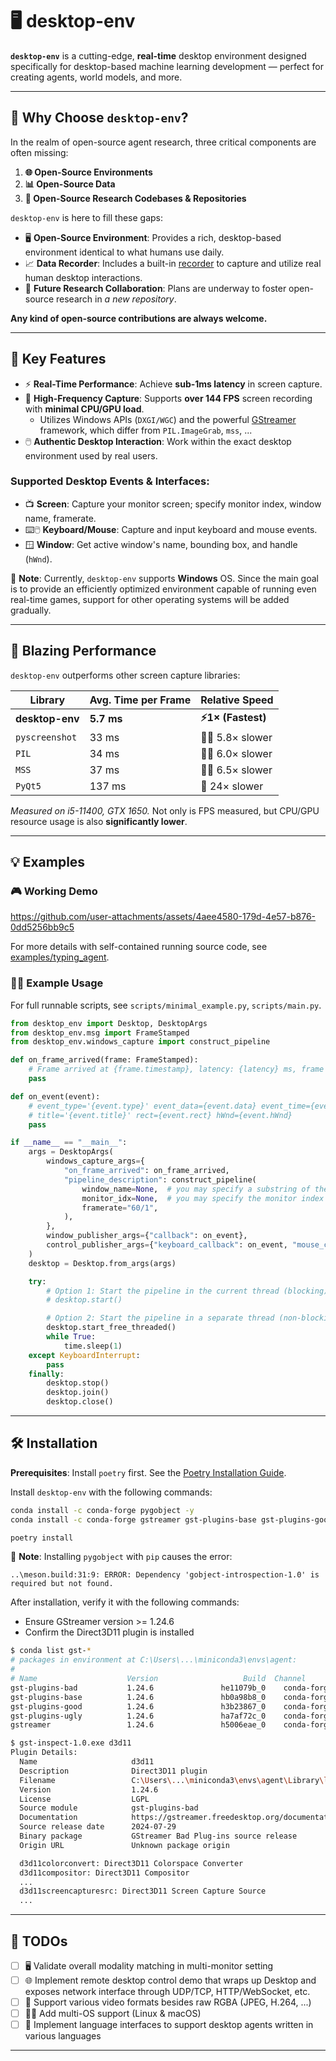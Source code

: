 # 🖥️ desktop-env

**`desktop-env`** is a cutting-edge, **real-time** desktop environment designed specifically for desktop-based machine learning development — perfect for creating agents, world models, and more.

---

## 🎯 Why Choose `desktop-env`?

In the realm of open-source agent research, three critical components are often missing:

1. **🌐 Open-Source Environments**
2. **📊 Open-Source Data**
3. **🔎 Open-Source Research Codebases & Repositories**

`desktop-env` is here to fill these gaps:

- 🖥️ **Open-Source Environment**: Provides a rich, desktop-based environment identical to what humans use daily.
- 📈 **Data Recorder**: Includes a built-in [recorder](examples/recorder/) to capture and utilize real human desktop interactions.
- 🤝 **Future Research Collaboration**: Plans are underway to foster open-source research in *a new repository*.


**Any kind of open-source contributions are always welcome.**

---

## 🔑 Key Features

- ⚡ **Real-Time Performance**: Achieve **sub-1ms latency** in screen capture.
- 🎥 **High-Frequency Capture**: Supports **over 144 FPS** screen recording with **minimal CPU/GPU load**.
  - Utilizes Windows APIs (`DXGI/WGC`) and the powerful [GStreamer](https://gstreamer.freedesktop.org/) framework, which differ from `PIL.ImageGrab`, `mss`, ...
- 🖱️ **Authentic Desktop Interaction**: Work within the exact desktop environment used by real users.

### Supported Desktop Events & Interfaces:

- 📺 **Screen**: Capture your monitor screen; specify monitor index, window name, framerate.
- ⌨️🖱️ **Keyboard/Mouse**: Capture and input keyboard and mouse events.
- 🪟 **Window**: Get active window's name, bounding box, and handle (`hWnd`).

🚨 **Note**: Currently, `desktop-env` supports **Windows** OS. Since the main goal is to provide an efficiently optimized environment capable of running even real-time games, support for other operating systems will be added gradually.

---

## 🚀 Blazing Performance

`desktop-env` outperforms other screen capture libraries:

| Library         | Avg. Time per Frame | Relative Speed     |
|-----------------|---------------------|--------------------|
| **desktop-env** | **5.7 ms**          | **⚡1× (Fastest)**|
| `pyscreenshot`  | 33 ms               | 🚶‍♂️ 5.8× slower    |
| `PIL`           | 34 ms               | 🚶‍♂️ 6.0× slower    |
| `MSS`           | 37 ms               | 🚶‍♂️ 6.5× slower    |
| `PyQt5`         | 137 ms              | 🐢 24× slower      |

*Measured on i5-11400, GTX 1650.* Not only is FPS measured, but CPU/GPU resource usage is also **significantly lower**.

---

## 💡 Examples

### 🎮 Working Demo

https://github.com/user-attachments/assets/4aee4580-179d-4e57-b876-0dd5256bb9c5

For more details with self-contained running source code, see [examples/typing_agent](https://github.com/open-world-agents/desktop-env/tree/main/examples/typing_agent).

### 👩‍💻 Example Usage

For full runnable scripts, see `scripts/minimal_example.py`, `scripts/main.py`.

```python
from desktop_env import Desktop, DesktopArgs
from desktop_env.msg import FrameStamped
from desktop_env.windows_capture import construct_pipeline

def on_frame_arrived(frame: FrameStamped):
    # Frame arrived at {frame.timestamp}, latency: {latency} ms, frame shape: {frame.shape}
    pass

def on_event(event):
    # event_type='{event.type}' event_data={event.data} event_time={event.time} device_name='{event.device}'
    # title='{event.title}' rect={event.rect} hWnd={event.hWnd}
    pass

if __name__ == "__main__":
    args = DesktopArgs(
        windows_capture_args={
            "on_frame_arrived": on_frame_arrived,
            "pipeline_description": construct_pipeline(
                window_name=None,  # you may specify a substring of the window name
                monitor_idx=None,  # you may specify the monitor index
                framerate="60/1",
            ),
        },
        window_publisher_args={"callback": on_event},
        control_publisher_args={"keyboard_callback": on_event, "mouse_callback": on_event},
    )
    desktop = Desktop.from_args(args)

    try:
        # Option 1: Start the pipeline in the current thread (blocking)
        # desktop.start()

        # Option 2: Start the pipeline in a separate thread (non-blocking)
        desktop.start_free_threaded()
        while True:
            time.sleep(1)
    except KeyboardInterrupt:
        pass
    finally:
        desktop.stop()
        desktop.join()
        desktop.close()
```

---

## 🛠️ Installation

**Prerequisites**: Install `poetry` first. See the [Poetry Installation Guide](https://python-poetry.org/docs/).

Install `desktop-env` with the following commands:

```bash
conda install -c conda-forge pygobject -y
conda install -c conda-forge gstreamer gst-plugins-base gst-plugins-good gst-plugins-bad gst-plugins-ugly -y

poetry install
```

🚨 **Note**: Installing `pygobject` with `pip` causes the error:
```
..\meson.build:31:9: ERROR: Dependency 'gobject-introspection-1.0' is required but not found.
```

After installation, verify it with the following commands:

- Ensure GStreamer version >= 1.24.6
- Confirm the Direct3D11 plugin is installed

```bash
$ conda list gst-*
# packages in environment at C:\Users\...\miniconda3\envs\agent:
#
# Name                    Version                   Build  Channel
gst-plugins-bad           1.24.6               he11079b_0    conda-forge
gst-plugins-base          1.24.6               hb0a98b8_0    conda-forge
gst-plugins-good          1.24.6               h3b23867_0    conda-forge
gst-plugins-ugly          1.24.6               ha7af72c_0    conda-forge
gstreamer                 1.24.6               h5006eae_0    conda-forge

$ gst-inspect-1.0.exe d3d11
Plugin Details:
  Name                     d3d11
  Description              Direct3D11 plugin
  Filename                 C:\Users\...\miniconda3\envs\agent\Library\lib\gstreamer-1.0\gstd3d11.dll
  Version                  1.24.6
  License                  LGPL
  Source module            gst-plugins-bad
  Documentation            https://gstreamer.freedesktop.org/documentation/d3d11/
  Source release date      2024-07-29
  Binary package           GStreamer Bad Plug-ins source release
  Origin URL               Unknown package origin

  d3d11colorconvert: Direct3D11 Colorspace Converter
  d3d11compositor: Direct3D11 Compositor
  ...
  d3d11screencapturesrc: Direct3D11 Screen Capture Source
  ...
```

---

## 📝 TODOs

- [ ] 🖥️ Validate overall modality matching in multi-monitor setting
- [ ] 🌐 Implement remote desktop control demo that wraps up Desktop and exposes network interface through UDP/TCP, HTTP/WebSocket, etc.
- [ ] 🎥 Support various video formats besides raw RGBA (JPEG, H.264, ...)
- [ ] 🐧🍎 Add multi-OS support (Linux & macOS)
- [ ] 💬 Implement language interfaces to support desktop agents written in various languages

---